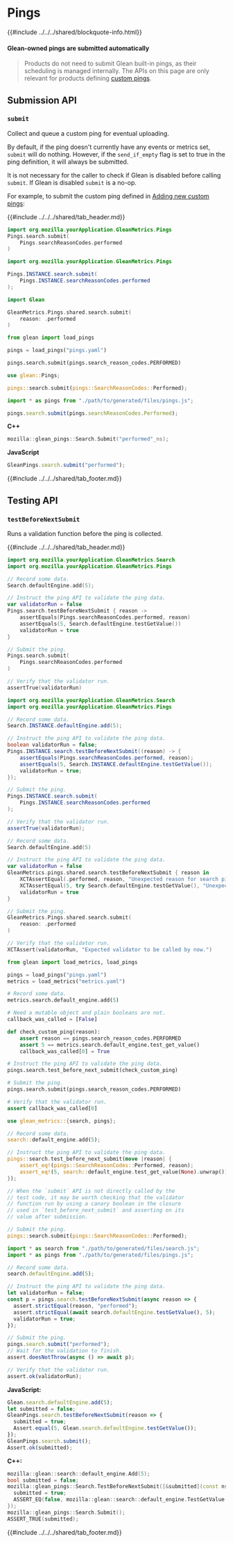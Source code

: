 # Pings

{{#include ../../../shared/blockquote-info.html}}

#### Glean-owned pings are submitted automatically

> Products do not need to submit Glean built-in pings,
> as their scheduling is managed internally. The APIs
> on this page are only relevant for products defining
> [custom pings](../../user/pings/custom.md#defining-a-custom-ping).

## Submission API

### `submit`

Collect and queue a custom ping for eventual uploading.

By default, if the ping doesn't currently have any events or metrics set, `submit` will do nothing. However, if the `send_if_empty` flag is set to true in the ping definition, it will always be submitted.

It is not necessary for the caller to check if Glean is disabled before calling `submit`.
If Glean is disabled `submit` is a no-op.

For example, to submit the custom ping defined in [Adding new custom pings](../../user/pings/custom.md#defining-a-custom-ping):

{{#include ../../../shared/tab_header.md}}

<div data-lang="Kotlin" class="tab">

```kotlin
import org.mozilla.yourApplication.GleanMetrics.Pings
Pings.search.submit(
    Pings.searchReasonCodes.performed
)
```

</div>

<div data-lang="Java" class="tab">

```java
import org.mozilla.yourApplication.GleanMetrics.Pings

Pings.INSTANCE.search.submit(
    Pings.INSTANCE.searchReasonCodes.performed
);
```

</div>

<div data-lang="Swift" class="tab">

```swift
import Glean

GleanMetrics.Pings.shared.search.submit(
    reason: .performed
)
```

</div>

<div data-lang="Python" class="tab">

```Python
from glean import load_pings

pings = load_pings("pings.yaml")

pings.search.submit(pings.search_reason_codes.PERFORMED)
```

</div>

<div data-lang="Rust" class="tab">

```Rust
use glean::Pings;

pings::search.submit(pings::SearchReasonCodes::Performed);
```

</div>

<div data-lang="JavaScript" class="tab">

```js
import * as pings from "./path/to/generated/files/pings.js";

pings.search.submit(pings.searchReasonCodes.Performed);
```
</div>

<div data-lang="Firefox Desktop" class="tab">

**C++**

```cpp
mozilla::glean_pings::Search.Submit("performed"_ns);
```

**JavaScript**

```js
GleanPings.search.submit("performed");
```

</div>

{{#include ../../../shared/tab_footer.md}}

## Testing API

### `testBeforeNextSubmit`

Runs a validation function before the ping is collected.

{{#include ../../../shared/tab_header.md}}

<div data-lang="Kotlin" class="tab">

```kotlin
import org.mozilla.yourApplication.GleanMetrics.Search
import org.mozilla.yourApplication.GleanMetrics.Pings

// Record some data.
Search.defaultEngine.add(5);

// Instruct the ping API to validate the ping data.
var validatorRun = false
Pings.search.testBeforeNextSubmit { reason ->
    assertEquals(Pings.searchReasonCodes.performed, reason)
    assertEquals(5, Search.defaultEngine.testGetValue())
    validatorRun = true
}

// Submit the ping.
Pings.search.submit(
    Pings.searchReasonCodes.performed
)

// Verify that the validator run.
assertTrue(validatorRun)
```

</div>

<div data-lang="Java" class="tab">

```java
import org.mozilla.yourApplication.GleanMetrics.Search
import org.mozilla.yourApplication.GleanMetrics.Pings

// Record some data.
Search.INSTANCE.defaultEngine.add(5);

// Instruct the ping API to validate the ping data.
boolean validatorRun = false;
Pings.INSTANCE.search.testBeforeNextSubmit((reason) -> {
    assertEquals(Pings.searchReasonCodes.performed, reason);
    assertEquals(5, Search.INSTANCE.defaultEngine.testGetValue());
    validatorRun = true;
});

// Submit the ping.
Pings.INSTANCE.search.submit(
    Pings.INSTANCE.searchReasonCodes.performed
);

// Verify that the validator run.
assertTrue(validatorRun);
```

</div>

<div data-lang="Swift" class="tab">

```swift
// Record some data.
Search.defaultEngine.add(5)

// Instruct the ping API to validate the ping data.
var validatorRun = false
GleanMetrics.pings.shared.search.testBeforeNextSubmit { reason in
    XCTAssertEqual(.performed, reason, "Unexpected reason for search ping submitted")
    XCTAssertEqual(5, try Search.defaultEngine.testGetValue(), "Unexpected value for default engine in search ping")
    validatorRun = true
}

// Submit the ping.
GleanMetrics.Pings.shared.search.submit(
    reason: .performed
)

// Verify that the validator run.
XCTAssert(validatorRun, "Expected validator to be called by now.")
```

</div>

<div data-lang="Python" class="tab">

```Python
from glean import load_metrics, load_pings

pings = load_pings("pings.yaml")
metrics = load_metrics("metrics.yaml")

# Record some data.
metrics.search.default_engine.add(5)

# Need a mutable object and plain booleans are not.
callback_was_called = [False]

def check_custom_ping(reason):
    assert reason == pings.search_reason_codes.PERFORMED
    assert 5 == metrics.search.default_engine.test_get_value()
    callback_was_called[0] = True

# Instruct the ping API to validate the ping data.
pings.search.test_before_next_submit(check_custom_ping)

# Submit the ping.
pings.search.submit(pings.search_reason_codes.PERFORMED)

# Verify that the validator run.
assert callback_was_called[0]
```

</div>

<div data-lang="Rust" class="tab">

```Rust
use glean_metrics::{search, pings};

// Record some data.
search::default_engine.add(5);

// Instruct the ping API to validate the ping data.
pings::search.test_before_next_submit(move |reason| {
    assert_eq!(pings::SearchReasonCodes::Performed, reason);
    assert_eq!(5, search::default_engine.test_get_value(None).unwrap());
});

// When the `submit` API is not directly called by the
// test code, it may be worth checking that the validator
// function run by using a canary boolean in the closure
// used in `test_before_next_submit` and asserting on its
// value after submission.

// Submit the ping.
pings::search.submit(pings::SearchReasonCodes::Performed);
```

</div>

<div data-lang="JavaScript" class="tab">

```js
import * as search from "./path/to/generated/files/search.js";
import * as pings from "./path/to/generated/files/pings.js";

// Record some data.
search.defaultEngine.add(5);

// Instruct the ping API to validate the ping data.
let validatorRun = false;
const p = pings.search.testBeforeNextSubmit(async reason => {
  assert.strictEqual(reason, "performed");
  assert.strictEqual(await search.defaultEngine.testGetValue(), 5);
  validatorRun = true;
});

// Submit the ping.
pings.search.submit("performed");
// Wait for the validation to finish.
assert.doesNotThrow(async () => await p);

// Verify that the validator run.
assert.ok(validatorRun);
```

</div>

<div data-lang="Firefox Desktop" class="tab">

**JavaScript:**
```js
Glean.search.defaultEngine.add(5);
let submitted = false;
GleanPings.search.testBeforeNextSubmit(reason => {
  submitted = true;
  Assert.equal(5, Glean.search.defaultEngine.testGetValue());
});
GleanPings.search.submit();
Assert.ok(submitted);
```

**C++:**
```cpp
mozilla::glean::search::default_engine.Add(5);
bool submitted = false;
mozilla::glean_pings::Search.TestBeforeNextSubmit([&submitted](const nsACString& aReason) {
  submitted = true;
  ASSERT_EQ(false, mozilla::glean::search::default_engine.TestGetValue().unwrap().ref());
});
mozilla::glean_pings::Search.Submit();
ASSERT_TRUE(submitted);
```
</div>

{{#include ../../../shared/tab_footer.md}}
